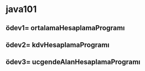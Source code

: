 # java101
## ödev1= ortalamaHesaplamaProgramı
## ödev2= kdvHesaplamaProgramı
## ödev3= ucgendeAlanHesaplamaProgramı
